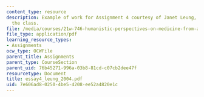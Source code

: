```yaml
---
content_type: resource
description: Example of work for Assignment 4 courtesy of Janet Leung, a student in
  the class.
file: /media/courses/21w-746-humanistic-perspectives-on-medicine-from-ancient-greece-to-modern-america-spring-2005/7e606ad802504be54208ee52a4820e1c_essay4_leung_2004.pdf
file_type: application/pdf
learning_resource_types:
- Assignments
ocw_type: OCWFile
parent_title: Assignments
parent_type: CourseSection
parent_uid: 76b45271-996a-03b8-81cd-c07cb2dee47f
resourcetype: Document
title: essay4_leung_2004.pdf
uid: 7e606ad8-0250-4be5-4208-ee52a4820e1c
---
```

